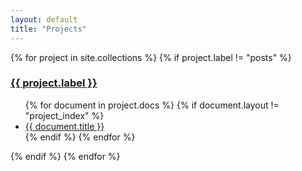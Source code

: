 ```yaml
---
layout: default
title: "Projects"
---
```

{% for project in site.collections %}
{% if project.label != "posts" %}
<div>
	<h3><a href="/{{ project.label }}/index.html">{{ project.label }}</a></h3>
	<ul class="posts">
	{% for document in project.docs %}
	{% if document.layout != "project_index" %}
		<li>
			<a href="{{ document.url }}">{{ document.title }}</a>
		</li>
	{% endif  %}
	{% endfor %}
	</ul>
</div>
{% endif  %}
{% endfor  %}
